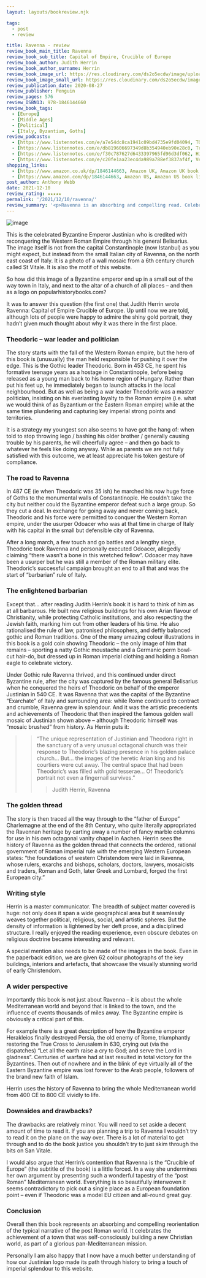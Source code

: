 ```yaml
---
layout: layouts/bookreview.njk

tags:
  - post
  - review

title: Ravenna - review
review_book_main_title: Ravenna
review_book_sub_title: Capital of Empire, Crucible of Europe
review_book_author: Judith Herrin
review_book_author_surname: Herrin
review_book_image_url: https://res.cloudinary.com/ds2o5ecdw/image/upload/acovers/1846144663.02._SCL_.jpg
review_book_image_small_url: https://res.cloudinary.com/ds2o5ecdw/image/upload/acovers/1846144663.02._SCM_.jpg
review_publication_date: 2020-08-27
review_publisher: Penguin
review_pages: 576
review_ISBN13: 978-1846144660
review_book_tags:
  - [Europe]
  - [Middle Ages]
  - [Political]
  - [Italy, Byzantium, Goths]
review_podcasts:
  - [https://www.listennotes.com/e/a7e54dc8ca1941c09bd4735e9fd04094, TORCH | The Oxford Research Centre in the Humanities, Book at Lunchtime Ravenna Capital of Empire Crucible of Europe]
  - [https://www.listennotes.com/e/db819606697349d8b354940eb90e28c0, Travels Through Time, Judith Herrin The Road to Ravenna (500)]
  - [https://www.listennotes.com/e/f30c787627d6433397965fd96d3df062, History Extra podcast, Ravenna from Roman powerhouse to artistic hub]
  - [https://www.listennotes.com/e/c20fe1aa23ec4da989a788ef3837af4f, Versus History Podcast, Episode 123 ‘Ravenna Capital of Empire Crucible of Europe’ with Judith Herrin]
shopping_links:
  - [https://www.amazon.co.uk/dp/1846144663, Amazon UK, Amazon UK book link]
  - [https://www.amazon.com/dp/1846144663, Amazon US, Amazon US book link]
post_author: Anthony Webb
date: 2021-12-10
review_rating: ★★★★★
permalink: '/2021/12/10/ravenna/'
review_summary: '<p>Ravenna is an absorbing and compelling read. Celebrating the achievements of a town that was building a new Christian world, it is also about the entire Mediterranean area and beyond.</p><p>It deftly slots together the political, religious, social, and artistic spheres: constructing a beautiful mosaic of post Roman, pre European life.</p>'
---
```

![image](https://res.cloudinary.com/ds2o5ecdw/image/upload/w_350/v1644497804/pophist_static/justinian.jpg#center)

This is the celebrated Byzantine Emperor Justinian who is credited with reconquering the Western Roman Empire through his general Belisarius. The image itself is not from the capital Constantinople (now Istanbul) as you might expect, but instead from the small Italian city of Ravenna, on the north east coast of Italy. It is a photo of a wall mosaic from a 6th century church called St Vitale. It is also the motif of this website.

So how did this image of a Byzantine emperor end up in a small out of the way town in Italy, and next to the altar of a church of all places – and then as a logo on popularhistorybooks.com?

It was to answer this question (the first one) that Judith Herrin wrote Ravenna: Capital of Empire Crucible of Europe. Up until now we are told, although lots of people were happy to admire the shiny gold portrait, they hadn’t given much thought about why it was there in the first place.

### Theodoric – war leader and politician

The story starts with the fall of the Western Roman empire, but the hero of this book is (unusually) the man held responsible for pushing it over the edge. This is the Gothic leader Theodoric. Born in 453 CE, he spent his formative teenage years as a hostage in Constantinople, before being released as a young man back to his home region of Hungary. Rather than put his feet up, he immediately began to launch attacks in the local neighbourhood. But as well as being a war leader Theodoric was a master politician, insisting on his everlasting loyalty to the Roman empire (i.e. what we would think of as Byzantium or the Eastern Roman empire) while at the same time plundering and capturing key imperial strong points and territories.

It is a strategy my youngest son also seems to have got the hang of: when told to stop throwing lego / bashing his older brother / generally causing trouble by his parents, he will cheerfully agree – and then go back to whatever he feels like doing anyway. While as parents we are not fully satisfied with this outcome, we at least appreciate his token gesture of compliance.

### The road to Ravenna

In 487 CE (ie when Theodoric was 35 ish) he marched his now huge force of Goths to the monumental walls of Constantinople. He couldn’t take the city but neither could the Byzantine emperor defeat such a large group. So they cut a deal. In exchange for going away and never coming back, Theodoric and his force were permitted to conquer the Western Roman empire, under the usurper Odoacer who was at that time in charge of Italy with his capital in the small but defensible city of Ravenna.

After a long march, a few touch and go battles and a lengthy siege, Theodoric took Ravenna and personally executed Odoacer, allegedly claiming “there wasn’t a bone in this wretched fellow”. Odoacer may have been a usurper but he was still a member of the Roman military elite. Theodoric’s successful campaign brought an end to all that and was the start of “barbarian” rule of Italy.

### The enlightened barbarian

Except that… after reading Judith Herrin’s book it is hard to think of him as at all barbarous. He built new religious buildings for his own Arian flavour of Christianity, while protecting Catholic institutions, and also respecting the Jewish faith, marking him out from other leaders of his time. He also rationalised the rule of law, patronised philosophers, and deftly balanced gothic and Roman traditions. One of the many amazing colour illustrations in this book is a gold coin showing Theodoric – the only image of him that remains – sporting a natty Gothic moustache and a Germanic perm bowl-cut hair-do, but dressed up in Roman imperial clothing and holding a Roman eagle to celebrate victory.

Under Gothic rule Ravenna thrived, and this continued under direct Byzantine rule, after the city was captured by the famous general Belisarius when he conquered the heirs of Theodoric on behalf of the emperor Justinian in 540 CE. It was Ravenna that was the capital of the Byzantine “Exarchate” of Italy and surrounding area: while Rome continued to contract and crumble, Ravenna grew in splendour. And it was the artistic precedents and achievements of Theodoric that then inspired the famous golden wall mosaic of Justinian shown above – although Theodoric himself was “mosaic brushed” from history. As Herrin puts it:

>> “The unique representation of Justinian and Theodora right in the sanctuary of a very unusual octagonal church was their response to Theodoric’s blazing presence in his golden palace church… But… the images of the heretic Arian king and his courtiers were cut away. The central space that had been Theodoric’s was filled with gold tesserae… Of Theodoric’s portrait not even a fingernail survives.”
>>>
>>> Judith Herrin, Ravenna

### The golden thread

The story is then traced all the way through to the “father of Europe” Charlemagne at the end of the 8th Century, who quite literally appropriated the Ravennan heritage by carting away a number of fancy marble columns for use in his own octagonal vanity chapel in Aachen. Herrin sees the history of Ravenna as the golden thread that connects the ordered, rational government of Roman imperial rule with the emerging Western European states: “the foundations of western Christendom were laid in Ravenna, whose rulers, exarchs and bishops, scholars, doctors, lawyers, mosaicists and traders, Roman and Goth, later Greek and Lombard, forged the first European city.”

### Writing style

Herrin is a master communicator. The breadth of subject matter covered is huge: not only does it span a wide geographical area but it seamlessly weaves together political, religious, social, and artistic spheres. But the density of information is lightened by her deft prose, and a disciplined structure. I really enjoyed the reading experience, even obscure debates on religious doctrine became interesting and relevant.

A special mention also needs to be made of the images in the book. Even in the paperback edition, we are given 62 colour photographs of the key buildings, interiors and artefacts, that showcase the visually stunning world of early Christendom.

### A wider perspective

Importantly this book is not just about Ravenna – it is about the whole Mediterranean world and beyond that is linked to the town, and the influence of events thousands of miles away. The Byzantine empire is obviously a critical part of this.

For example there is a great description of how the Byzantine emperor Herakleios finally destroyed Persia, the old enemy of Rome, triumphantly restoring the True Cross to Jerusalem in 630, crying out (via the dispatches) “Let all the earth raise a cry to God; and serve the Lord in gladness”. Centuries of warfare had at last resulted in total victory for the Byzantines. Then out of nowhere and in the blink of eye virtually all of the Eastern Byzantine empire was lost forever to the Arab people, followers of the brand new faith of Islam.

Herrin uses the history of Ravenna to bring the whole Mediterranean world from 400 CE to 800 CE vividly to life.

### Downsides and drawbacks?

The drawbacks are relatively minor. You will need to set aside a decent amount of time to read it. If you are planning a trip to Ravenna I wouldn’t try to read it on the plane on the way over. There is a lot of material to get through and to do the book justice you shouldn’t try to just skim through the bits on San Vitale.

I would also argue that Herrin’s contention that Ravenna is the “Crucible of Europe” (the subtitle of the book) is a little forced. In a way she undermines her own argument by presenting such a wonderful tapestry of the “post Roman” Mediterranean world. Everything is so beautifully interwoven it seems contradictory to pick out a single place as a European foundation point – even if Theodoric was a model EU citizen and all-round great guy.

### Conclusion

Overall then this book represents an absorbing and compelling reorientation of the typical narrative of the post Roman world. It celebrates the achievement of a town that was self-consciously building a new Christian world, as part of a glorious pan-Mediterranean mission.

Personally I am also happy that I now have a much better understanding of how our Justinian logo made its path through history to bring a touch of imperial splendour to this website.